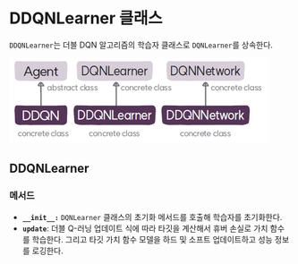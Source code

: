 # DDQNLearner 클래스
`DDQNLearner`는 더블 DQN 알고리즘의 학습자 클래스로 `DQNLearner`를 상속한다.

![더블 DQN 알고리즘의 에이전트, 학습자, 네트워크 클래스](img/class_diagram.png)


## DDQNLearner

### 메서드
* **`__init__:`** `DQNLearner` 클래스의 초기화 메서드를 호출해 학습자를 초기화한다.
* **`update`**: 더블 Q-러닝 업데이트 식에 따라 타깃을 계산해서 휴버 손실로 가치 함수를 학습한다. 그리고 타깃 가치 함수 모델을 하드 및 소프트 업데이트하고 성능 정보를 로깅한다.